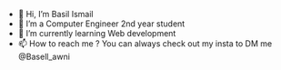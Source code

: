 - 👋 Hi, I’m Basil Ismail
- 👀 I’m a Computer Engineer 2nd year student 
- 🌱 I’m currently learning Web development 
- 📫 How to reach me ? 
You can always check out my insta to DM me @Basell_awni

<!---
AbuEskander/AbuEskander is a ✨ special ✨ repository because its `README.md` (this file) appears on your GitHub profile.
You can click the Preview link to take a look at your changes.
--->
